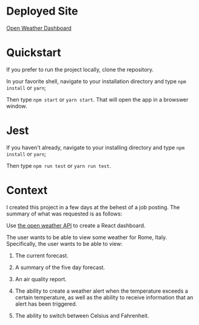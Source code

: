 # Deployed Site

<a href="https://clooker.github.io/open-weather-dashboard/" > Open Weather Dashboard </a>

# Quickstart

If you prefer to run the project locally, clone the repository.

In your favorite shell, navigate to your installation directory and type `npm install` or `yarn`;

Then type `npm start` or `yarn start`. That will open the app in a browswer window.

# Jest

If you haven't already, navigate to your installing directory and type `npm install` or `yarn`;

Then type `npm run test` or `yarn run test`.

# Context

I created this project in a few days at the behest of a job posting. The summary of what was requested is as follows:

Use <a href="https://openweathermap.org/api" target="_blank">the open weather API</a> to create a React dashboard.

The user wants to be able to view some weather for Rome, Italy. Specifically, the user wants to be able to view:

1. The current forecast.

2. A summary of the five day forecast.

3. An air quality report.

4. The ability to create a weather alert when the temperature exceeds a certain temperature, as well as the ability to receive information that an alert has been triggered.

5. The ability to switch between Celsius and Fahrenheit.
